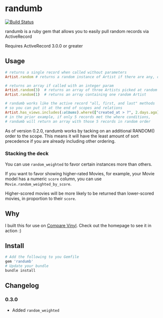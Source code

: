 # randumb

[![Build Status](https://secure.travis-ci.org/spilliton/randumb.png)](http://travis-ci.org/spilliton/randumb)

randumb is a ruby gem that allows you to easily pull random records via ActiveRecord

Requires ActiveRecord 3.0.0 or greater

## Usage

``` ruby
# returns a single record when called without parameters
Artist.random # returns a random instance of Artist if there are any, otherwise nil

# returns an array if called with an integer param
Artist.random(3)  # returns an array of three Artists picked at random
Artist.random(1)  # returns an array containing one random Artist
```

``` ruby
# randumb works like the active record "all, first, and last" methods
# so you can put it at the end of scopes and relations
Artist.has_views.includes(:albums).where(["created_at > ?", 2.days.ago]).random(10)
# in the prior example, if only 5 records met the where conditions, 
# randumb will return an array with those 5 records in random order
```

As of version 0.2.0, randumb works by tacking on an additional RANDOM() order to the scope.
This means it will have the least amount of sort precedence if you are already including other ordering.

### Stacking the deck

You can use ```random_weighted``` to favor certain instances more than others.

If you want to favor showing higher-rated Movies, for example, your
Movie model has a numeric ```score``` column, you can use ```Movie.random_weighted_by_score```.

Higher-scored movies will be more likely to be returned than lower-scored movies, in proportion to their ```score```.


## Why

I built this for use on [Compare Vinyl][comparevinyl].  Check out the homepage to see it in action :)

## Install 

``` ruby
# Add the following to you Gemfile
gem 'randumb'
# Update your bundle
bundle install
```

[comparevinyl]: http://www.comparevinyl.com/

## Changelog

### 0.3.0

* Added ```random_weighted```